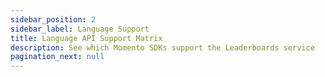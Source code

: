 ```yaml
---
sidebar_position: 2
sidebar_label: Language Support
title: Language API Support Matrix
description: See which Momento SDKs support the Leaderboards service
pagination_next: null
---
```


##

